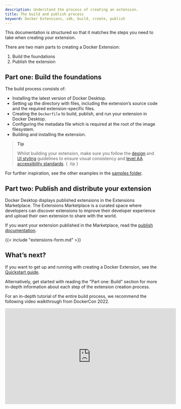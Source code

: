 ```yaml
---
description: Understand the process of creating an extension.
title: The build and publish process
keyword: Docker Extensions, sdk, build, create, publish
---
```


This documentation is structured so that it matches the steps you need to take when creating your extension. 

There are two main parts to creating a Docker Extension:

1. Build the foundations
2. Publish the extension

## Part one: Build the foundations

The build process consists of:

- Installing the latest version of Docker Desktop.
- Setting up the directory with files, including the extension’s source code and the required extension-specific files.
- Creating the `Dockerfile` to build, publish, and run your extension in Docker Desktop.
- Configuring the metadata file which is required at the root of the image filesystem.
- Building and installing the extension.

> **Tip**
>
> Whilst building your extension, make sure you follow the [design](design/design-guidelines.md) and [UI styling](design/_index.md) guidelines to ensure visual consistency and [level AA accessibility standards](https://www.w3.org/WAI/WCAG2AA-Conformance).
{ .tip }

For further inspiration, see the other examples in the [samples folder](https://github.com/docker/extensions-sdk/tree/main/samples).

## Part two: Publish and distribute your extension

Docker Desktop displays published extensions in the Extensions Marketplace. The Extensions Marketplace is a curated space where developers can discover extensions to improve their developer experience and upload their own extension to share with the world.

If you want your extension published in the Marketplace, read the [publish documentation](./extensions/publish.md).

{{< include "extensions-form.md" >}}

## What’s next?

If you want to get up and running with creating a Docker Extension, see the [Quickstart guide](quickstart.md).

Alternatively, get started with reading the "Part one: Build" section for more in-depth information about each step of the extension creation process.

For an in-depth tutorial of the entire build process, we recommend the following video walkthrough from DockerCon 2022.

<iframe width="560" height="315" src="https://www.youtube.com/embed/Yv7OG-EGJsg" title="YouTube video player" frameborder="0" allow="accelerometer; autoplay; clipboard-write; encrypted-media; gyroscope; picture-in-picture" allowfullscreen></iframe>
